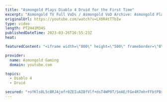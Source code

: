 ```yaml
---
title: "Asmongold Plays Diablo 4 Druid for the First Time"
excerpt: "Asmongold TV Full VoDs / Asmongold VoD Archive: Asmongold Plays Diablo IV Druid for the first Time going over all the ..."
originalUrl: https://youtube.com/watch?v=LX0R4tTTbIw
type: video
length: PT2H41M34S
publishedDateTime: 2023-03-26T16:55:23Z
heat: 

featuredContent: "<iframe width=\"800\" height=\"500\" frameborder=\"0\" src=\"https://www.youtube.com/embed/LX0R4tTTbIw\" allow=\"accelerometer; autoplay; encrypted-media; gyroscope; picture-in-picture\" allowfullscreen></iframe>"

provider:
  name: Asmongold Gaming
  domain: youtube.com

topics:
  - Diablo 4
  - Druid

secured: "+oYKls0L5cBRJAjofr0ZEIuAIBfVlf+dsT4WP0T/SeAE/FGe4R7mh+FFbtPBxIJHBXvH9WH04afLHVIVREATenY4mbxtRhtDmErGtvjVeJwIUTpTCjA53GAlvUu2nQ7nJWAnRSs2mK7bBc83RKP0G03D366C7aiL3rZ42+fbuR8cGPjgfRiv4ZPHJs1kkRvSteegEKqlq06HUcLGB9CUGbkkfcJXAxxjtTq9WEi1rYsJTW9dKlTT4fTfwxKNVgaWWdzijk54p3rc2fesBVbJaJefitrVz5xVAkeE25/rNeArzlv8FhybDlFPFd+uJXP0HlxQoL3PpAzDDCMoy3sH2OSGBrFQYhAaYr3tXNK6hGNZ8J9j2r7D6jiPBVZqqiMC1o0NdUz40hC9kR33NkpD/Nad7Pw7zobeABeKySj2Igx3ZYl6ebzOf6HyGJADEu+j;dbdqra9AQhg3NZev6xEPQA=="
---
```


